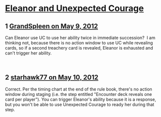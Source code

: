 # [Eleanor and Unexpected Courage](https://community.fantasyflightgames.com/topic/64322-eleanor-and-unexpected-courage/)

## 1 [GrandSpleen on May 9, 2012](https://community.fantasyflightgames.com/topic/64322-eleanor-and-unexpected-courage/?do=findComment&comment=628603)

Can Eleanor use UC to use her ability twice in immediate succession?  I am thinking not, because there is no action window to use UC while revealing cards, so if a second treachery card is revealed, Eleanor is exhausted and can't trigger her ability.

 

## 2 [starhawk77 on May 10, 2012](https://community.fantasyflightgames.com/topic/64322-eleanor-and-unexpected-courage/?do=findComment&comment=628640)

Correct. Per the timing chart at the end of the rule book, there's no action window during staging (i.e. the step entitled "Encounter deck reveals one card per player"). You can trigger Eleanor's ability because it is a response, but you won't be able to use Unexpected Courage to ready her during that step.

